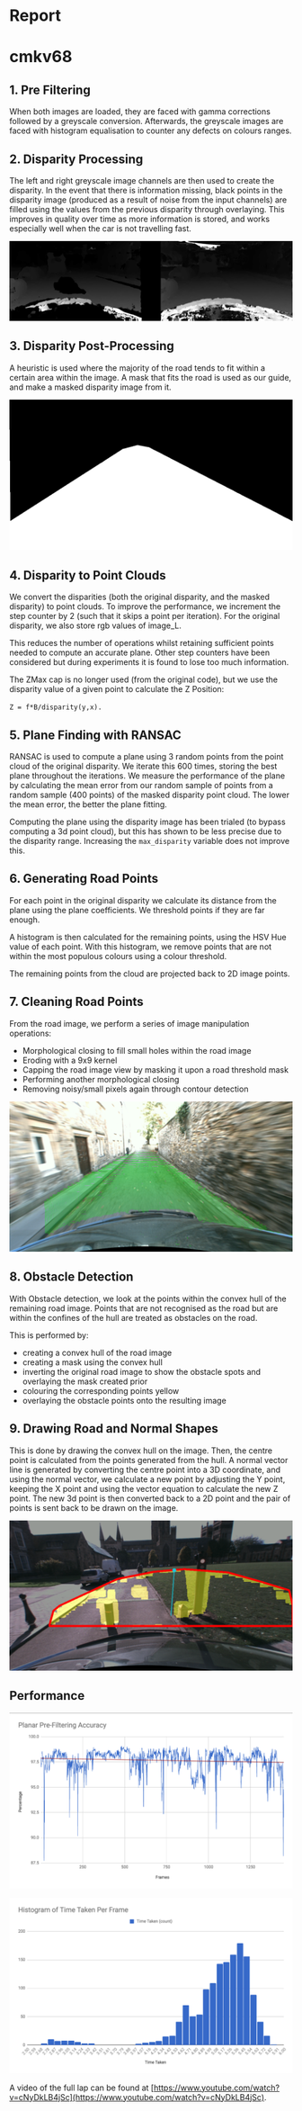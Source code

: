 # Report
# cmkv68

## 1. Pre Filtering
When both images are loaded, they are faced with gamma corrections followed by a greyscale conversion. Afterwards, the greyscale images are  faced with histogram equalisation to counter any defects on colours ranges.

## 2. Disparity Processing

The left and right greyscale image channels are then used to create the disparity. In the event that there is information missing, black points in the disparity image (produced as a result of noise from the input channels) are filled using the values from the previous disparity through overlaying. This improves in quality over time as more information is stored, and works especially well when the car is not travelling fast. 

![Disparity before and after filling](report_images/disparity.png "Optional title")

## 3. Disparity Post-Processing
A heuristic is used where the majority of the road tends to fit within a certain area within the image. A mask that fits the road is used as our guide, and make a masked disparity image from it.

![View Range Mask](report_images/viewrange.png)

## 4. Disparity to Point Clouds
We convert the disparities (both the original disparity, and the masked disparity) to point clouds. To improve the performance, we increment the step counter by 2 (such that it skips a point per iteration). For the original disparity, we also store rgb values of image_L.

This reduces the number of operations whilst retaining sufficient points needed to compute an accurate plane. Other step counters have been considered but during experiments it is found to lose too much information.

The ZMax cap is no longer used (from the original code), but we use the disparity value of a given point to calculate the Z Position:

`Z = f*B/disparity(y,x).`

## 5. Plane Finding with RANSAC

RANSAC is used to compute a plane using 3 random points from the point cloud of the original disparity. We iterate this 600 times, storing the best plane throughout the iterations. We measure the performance of the plane by calculating the mean error from our random sample of points from a random sample (400 points) of the masked disparity point cloud. The lower the mean error, the better the plane fitting.

Computing the plane using the disparity image has been trialed (to bypass computing a 3d point cloud), but this has shown to be less precise due to the disparity range. Increasing the `max_disparity` variable does not improve this. 

## 6. Generating Road Points

For each point in the original disparity we calculate its distance from the plane using the plane coefficients. We threshold points if they are far enough.

A histogram is then calculated for the remaining points, using the HSV Hue value of each point. With this histogram, we remove points that are not within the most populous colours using a colour threshold.

The remaining points from the cloud are projected back to 2D image points.

## 7. Cleaning Road Points

From the road image, we perform a series of image manipulation operations:
- Morphological closing to fill small holes within the road image
- Eroding with a 9x9 kernel
- Capping the road image view by masking it upon a road threshold mask
- Performing another morphological closing
- Removing noisy/small pixels again through contour detection

![Green points represents points on the plane.](report_images/roadpoints.png "Road Points")

## 8. Obstacle Detection

With Obstacle detection, we look at the points within the convex hull of the remaining road image. Points that are not recognised as the road but are within the confines of the hull are treated as obstacles on the road.

This is performed by:
- creating a convex hull of the road image
- creating a mask using the convex hull
- inverting the original road image to show the obstacle spots and overlaying the mask created prior
- colouring the corresponding points yellow
- overlaying the obstacle points onto the resulting image

## 9. Drawing Road and Normal Shapes

This is done by drawing the convex hull on the image. Then, the centre point is calculated from the points generated from the hull. A normal vector line is generated by converting the centre point into a 3D coordinate, and using the normal vector, we calculate a new point by adjusting the Y point, keeping the X point and using the vector equation to calculate the new Z point. The new 3d point is then converted back to a 2D point and the pair of points is sent back to be drawn on the image.

![Yellow represents obstacles in the image; Blue line represents normal direction.](report_images/obstacles2.png "Road Points")

## Performance

![Pre-Plane Filtering Accuracy](report_images/pre_filtering_accuracy.png "Pre-Plane Filtering Accuracy")

![Time Histogram](report_images/time_histogram.png "Time Histogram")

A video of the full lap can be found at [https://www.youtube.com/watch?v=cNyDkLB4jSc](https://www.youtube.com/watch?v=cNyDkLB4jSc).